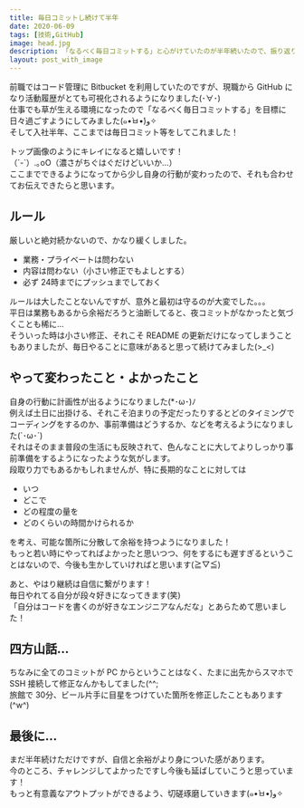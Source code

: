 ```yaml
---
title: 毎日コミットし続けて半年
date: 2020-06-09
tags: [技術,GitHub]
image: head.jpg
description: 「なるべく毎日コミットする」と心がけていたのが半年続いたので、振り返りをしてみました！
layout: post_with_image
---
```


前職ではコード管理に Bitbucket を利用していたのですが、現職から GitHub になり活動履歴がとても可視化されるようになりました(･∀･)  
仕事でも草が生える環境になったので「なるべく毎日コミットする」を目標に日々過ごすようにしてみました(๑•̀ㅂ•́)و✧  
そして入社半年、ここまでは毎日コミット等をしてこれました！

トップ画像のようにキレイになると嬉しいです！  
（´-`）.｡oO（濃さがちぐはぐだけどいいか…）  
ここまでできるようになってから少し自身の行動が変わったので、それも合わせてお伝えできたらと思います。

## ルール

厳しいと絶対続かないので、かなり緩くしました。

- 業務・プライベートは問わない
- 内容は問わない（小さい修正でもよしとする）
- 必ず 24時までにプッシュまでしておく

ルールは大したことないんですが、意外と最初は守るのが大変でした。。。  
平日は業務もあるから余裕だろうと油断してると、夜コミットがなかったと気づくことも稀に…  
そういった時は小さい修正、それこそ README の更新だけになってしまうこともありましたが、毎日やることに意味があると思って続けてみました(>_<)

## やって変わったこと・よかったこと

自身の行動に計画性が出るようになりました(*･ω･)ﾉ  
例えば土日に出掛ける、それこそ泊まりの予定だったりするとどのタイミングでコーディングをするのか、事前準備はどうするか、などを考えるようになりました(`･ω･´)  
それはそのまま普段の生活にも反映されて、色んなことに大してよりしっかり事前準備をするようになったような気がします。  
段取り力でもあるかもしれませんが、特に長期的なことに対しては

- いつ
- どこで
- どの程度の量を
- どのくらいの時間かけられるか

を考え、可能な箇所に分散して余裕を持つようになりました！  
もっと若い時にやってればよかったと思いつつ、何をするにも遅すぎるということはないので、今後も生かしていければと思います(≧▽≦)

あと、やはり継続は自信に繋がります！  
毎日やれてる自分が段々好きになってきます(笑)  
「自分はコードを書くのが好きなエンジニアなんだな」とあらためて思いました！

## 四方山話…

ちなみに全てのコミットが PC からということはなく、たまに出先からスマホで SSH 接続して修正なんかもしてました(^^;  
旅館で 30分、ビール片手に目星をつけていた箇所を修正したこともあります(^w^)

## 最後に…

まだ半年続けただけですが、自信と余裕がより身についた感があります。  
今のところ、チャレンジしてよかったですし今後も延ばしていこうと思っています！  
もっと有意義なアウトプットができるよう、切磋琢磨していきます(๑•̀ㅂ•́)و✧